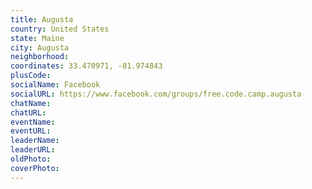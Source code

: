 ```yaml
---
title: Augusta
country: United States
state: Maine
city: Augusta
neighborhood: 
coordinates: 33.470971, -81.974843
plusCode:
socialName: Facebook
socialURL: https://www.facebook.com/groups/free.code.camp.augusta
chatName:
chatURL:
eventName:
eventURL:
leaderName:
leaderURL:
oldPhoto: 
coverPhoto:
---
```

